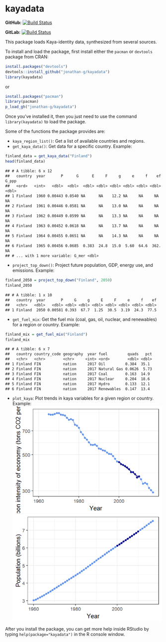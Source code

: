 kayadata
========

**GitHub:** [![Build
Status](https://travis-ci.org/jonathan-g/kayadata.svg?branch=master)](https://github.com/jonathan-g/kayadata/commits/master)

**GitLab:** [![Build
Status](https://gitlab.jgilligan.org/gilligan_teaching/ees_3310/ees_3310_software/kayadata/badges/master/build.svg)](https://gitlab.jgilligan.org/gilligan_teaching/ees_3310/ees_3310_software/kayadata/commits/master)

This package loads Kaya-identity data, synthesized from several sources.

To install and load the package, first install either the `pacman` or
`devtools` package from CRAN:

``` r
install.packages("devtools")
devtools::install_github("jonathan-g/kayadata")
library(kayadata)
```

or

``` r
install.packages("pacman")
library(pacman)
p_load_gh("jonathan-g/kayadata")
```

Once you’ve installed it, then you just need to use the command
`library(kayadata)` to load the package.

Some of the functions the package provides are:

-   `kaya_region_list()`: Get a list of available countries and regions.
-   `get_kaya_data()`: Get data for a specific country. Example:

``` r
finland_data = get_kaya_data("Finland")
head(finland_data)
```

    ## # A tibble: 6 x 12
    ##   country  year       P      G      E     F     g     e     f    ef G_ppp
    ##   <ord>   <int>   <dbl>  <dbl>  <dbl> <dbl> <dbl> <dbl> <dbl> <dbl> <dbl>
    ## 1 Finland  1960 0.00443 0.0540 NA      NA    12.2 NA     NA     NA     NA
    ## 2 Finland  1961 0.00446 0.0581 NA      NA    13.0 NA     NA     NA     NA
    ## 3 Finland  1962 0.00449 0.0599 NA      NA    13.3 NA     NA     NA     NA
    ## 4 Finland  1963 0.00452 0.0618 NA      NA    13.7 NA     NA     NA     NA
    ## 5 Finland  1964 0.00455 0.0651 NA      NA    14.3 NA     NA     NA     NA
    ## 6 Finland  1965 0.00456 0.0685  0.383  24.8  15.0  5.60  64.6  362.    NA
    ## # ... with 1 more variable: G_mer <dbl>

-   `project_top_down()`: Project future population, GDP, energy use,
    and emissions. Example:

``` r
finland_2050 = project_top_down("Finland", 2050)
finland_2050
```

    ## # A tibble: 1 x 10
    ##   country  year       P     G     g     E     F     e     f    ef
    ##   <chr>   <dbl>   <dbl> <dbl> <dbl> <dbl> <dbl> <dbl> <dbl> <dbl>
    ## 1 Finland  2050 0.00581 0.393  67.7  1.25  30.5  3.19  24.3  77.5

-   `get_fuel_mix`: Get the fuel mix (coal, gas, oil, nuclear, and
    renewables) for a region or country. Example:

``` r
finland_mix = get_fuel_mix("Finland")
finland_mix
```

    ## # A tibble: 6 x 7
    ##   country country_code geography  year fuel         quads   pct
    ##   <chr>   <chr>        <chr>     <int> <ord>        <dbl> <dbl>
    ## 1 Finland FIN          nation     2017 Oil         0.384  35.1 
    ## 2 Finland FIN          nation     2017 Natural Gas 0.0626  5.73
    ## 3 Finland FIN          nation     2017 Coal        0.163  14.9 
    ## 4 Finland FIN          nation     2017 Nuclear     0.204  18.6 
    ## 5 Finland FIN          nation     2017 Hydro       0.133  12.1 
    ## 6 Finland FIN          nation     2017 Renewables  0.147  13.4

-   `plot_kaya`: Plot trends in kaya variables for a given region or
    country. Example:
    ![](README_files/figure-markdown_github/plot-kaya-1.png)
    ![](README_files/figure-markdown_github/plot-kaya-world-1.png)

After you install the package, you can get more help inside RStudio by
typing `help(package="kayadata")` in the R console window.
